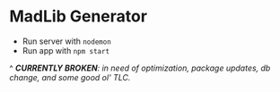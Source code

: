 # MadLib Generator

- Run server with ```nodemon```
- Run app with ```npm start```

^ _**CURRENTLY BROKEN**: in need of optimization, package updates, db change, and some good ol' TLC._